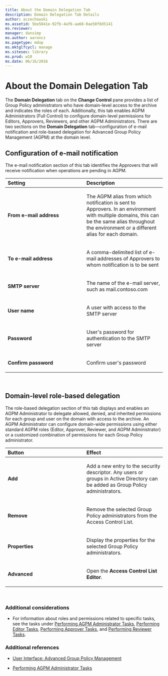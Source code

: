 ```yaml
---
title: About the Domain Delegation Tab
description: Domain Delegation Tab Details
author: aczechowski
ms.assetid: 5be5841e-92fb-4af6-aa68-0ae50f8d5141
ms.reviewer: 
manager: dansimp
ms.author: aaroncz
ms.pagetype: mdop
ms.mktglfcycl: manage
ms.sitesec: library
ms.prod: w10
ms.date: 06/16/2016
---
```



# About the Domain Delegation Tab


The **Domain Delegation** tab on the **Change Control** pane provides a list of Group Policy administrators who have domain-level access to the archive and indicates the roles of each. Additionally, this tab enables AGPM Administrators (Full Control) to configure domain-level permissions for Editors, Approvers, Reviewers, and other AGPM Administrators. There are two sections on the **Domain Delegation** tab—configuration of e-mail notification and role-based delegation for Advanced Group Policy Management (AGPM) at the domain level.

## Configuration of e-mail notification


The e-mail notification section of this tab identifies the Approvers that will receive notification when operations are pending in AGPM.

<table>
<colgroup>
<col width="50%" />
<col width="50%" />
</colgroup>
<thead>
<tr class="header">
<th align="left">Setting</th>
<th align="left">Description</th>
</tr>
</thead>
<tbody>
<tr class="odd">
<td align="left"><p><strong>From e-mail address</strong></p></td>
<td align="left"><p>The AGPM alias from which notification is sent to Approvers. In an environment with multiple domains, this can be the same alias throughout the environment or a different alias for each domain.</p></td>
</tr>
<tr class="even">
<td align="left"><p><strong>To e-mail address</strong></p></td>
<td align="left"><p>A comma-delimited list of e-mail addresses of Approvers to whom notification is to be sent</p></td>
</tr>
<tr class="odd">
<td align="left"><p><strong>SMTP server</strong></p></td>
<td align="left"><p>The name of the e-mail server, such as mail.contoso.com</p></td>
</tr>
<tr class="even">
<td align="left"><p><strong>User name</strong></p></td>
<td align="left"><p>A user with access to the SMTP server</p></td>
</tr>
<tr class="odd">
<td align="left"><p><strong>Password</strong></p></td>
<td align="left"><p>User's password for authentication to the SMTP server</p></td>
</tr>
<tr class="even">
<td align="left"><p><strong>Confirm password</strong></p></td>
<td align="left"><p>Confirm user's password</p></td>
</tr>
</tbody>
</table>

 

## Domain-level role-based delegation


The role-based delegation section of this tab displays and enables an AGPM Administrator to delegate allowed, denied, and inherited permissions for each group and user on the domain with access to the archive. An AGPM Administrator can configure domain-wide permissions using either standard AGPM roles (Editor, Approver, Reviewer, and AGPM Administrator) or a customized combination of permissions for each Group Policy administrator.

<table>
<colgroup>
<col width="50%" />
<col width="50%" />
</colgroup>
<thead>
<tr class="header">
<th align="left">Button</th>
<th align="left">Effect</th>
</tr>
</thead>
<tbody>
<tr class="odd">
<td align="left"><p><strong>Add</strong></p></td>
<td align="left"><p>Add a new entry to the security descriptor. Any users or groups in Active Directory can be added as Group Policy administrators.</p></td>
</tr>
<tr class="even">
<td align="left"><p><strong>Remove</strong></p></td>
<td align="left"><p>Remove the selected Group Policy administrators from the Access Control List.</p></td>
</tr>
<tr class="odd">
<td align="left"><p><strong>Properties</strong></p></td>
<td align="left"><p>Display the properties for the selected Group Policy administrators.</p></td>
</tr>
<tr class="even">
<td align="left"><p><strong>Advanced</strong></p></td>
<td align="left"><p>Open the <strong>Access Control List Editor</strong>.</p></td>
</tr>
</tbody>
</table>

 

### Additional considerations

-   For information about roles and permissions related to specific tasks, see the tasks under [Performing AGPM Administrator Tasks](performing-agpm-administrator-tasks-agpm40.md), [Performing Editor Tasks](performing-editor-tasks-agpm40.md), [Performing Approver Tasks](performing-approver-tasks-agpm40.md), and [Performing Reviewer Tasks](performing-reviewer-tasks-agpm40.md).

### Additional references

-   [User Interface: Advanced Group Policy Management](user-interface-advanced-group-policy-management-agpm40.md)

-   [Performing AGPM Administrator Tasks](performing-agpm-administrator-tasks-agpm40.md)

 

 





